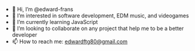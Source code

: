 - 👋 Hi, I’m @edward-frans
- 👀 I’m interested in software development, EDM music, and videogames
- 🌱 I’m currently learning JavaScript
- 💞️ I’m looking to collaborate on any project that help me to be a better developer
- 📫 How to reach me: edwardftg80@gmail.com

<!---
edward-frans/edward-frans is a ✨ special ✨ repository because its `README.md` (this file) appears on your GitHub profile.
You can click the Preview link to take a look at your changes.
--->
